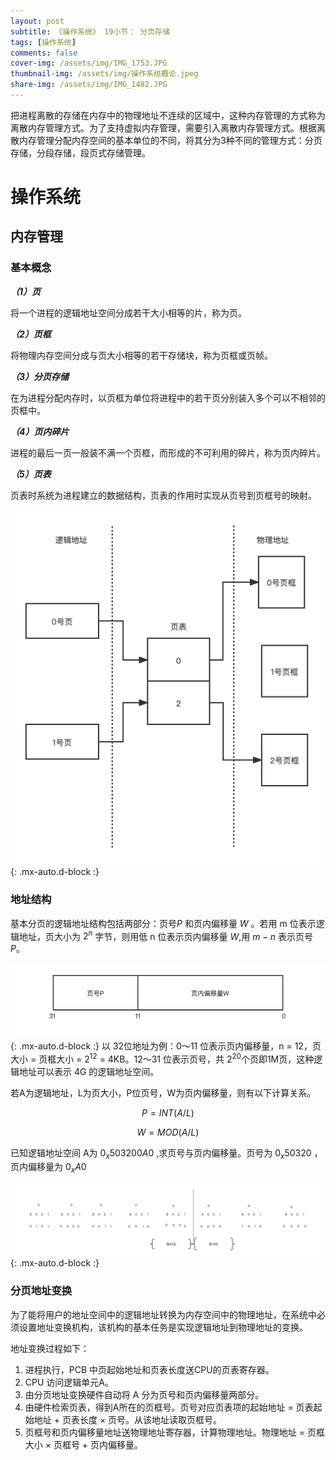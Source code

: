 ```yaml
---
layout: post
subtitle: 《操作系统》 19小节： 分页存储
tags: [操作系统]
comments: false
cover-img: /assets/img/IMG_1753.JPG
thumbnail-img: /assets/img/操作系统概论.jpeg
share-img: /assets/img/IMG_1482.JPG
---
```


把进程离散的存储在内存中的物理地址不连续的区域中，这种内存管理的方式称为离散内存管理方式。为了支持虚拟内存管理，需要引入离散内存管理方式。根据离散内存管理分配内存空间的基本单位的不同，将其分为3种不同的管理方式：分页存储，分段存储，段页式存储管理。

# 操作系统

##  内存管理

### 基本概念

_**（1）页**_

将一个进程的逻辑地址空间分成若干大小相等的片，称为页。

_**（2）页框**_

将物理内存空间分成与页大小相等的若干存储块，称为页框或页帧。

_**（3）分页存储**_

在为进程分配内存时，以页框为单位将进程中的若干页分别装入多个可以不相邻的页框中。

_**（4）页内碎片**_

进程的最后一页一般装不满一个页框，而形成的不可利用的碎片，称为页内碎片。

_**（5）页表**_

页表时系统为进程建立的数据结构，页表的作用时实现从页号到页框号的映射。

![操作系统-内存管理-分页存储管理.png](../assets/img/操作系统-内存管理-分页存储管理.png){: .mx-auto.d-block :}



### 地址结构

基本分页的逻辑地址结构包括两部分：页号$P$ 和页内偏移量 $W$ 。若用 m 位表示逻辑地址，页大小为 $2^n$ 字节，则用低 n 位表示页内偏移量 $W$,用 $m-n$ 表示页号 $P$。

![操作系统-内存管理-地址结构.png](../assets/img/操作系统-内存管理-地址结构.png){: .mx-auto.d-block :}
以 32位地址为例：0～11 位表示页内偏移量，n = 12，页大小 = 页框大小 = $2^{12}$ = 4KB。12～31 位表示页号，共 $2^{20}$个页即1M页，这种逻辑地址可以表示 4G 的逻辑地址空间。


若A为逻辑地址，L为页大小，P位页号，W为页内偏移量，则有以下计算关系。

$$
P=INT(A/L)
$$

$$
W=MOD(A/L)
$$


已知逻辑地址空间 A为 $0_x 503200A0$ ,求页号与页内偏移量。页号为 $0_x 50320$  ，页内偏移量为  $0_x A0$ 

![操作系统-内存管理-地址结构-例题.png](../assets/img/操作系统-内存管理-地址结构-例题.png){: .mx-auto.d-block :}



### 分页地址变换

为了能将用户的地址空间中的逻辑地址转换为内存空间中的物理地址，在系统中必须设置地址变换机构，该机构的基本任务是实现逻辑地址到物理地址的变换。

地址变换过程如下：

1. 进程执行，PCB 中页起始地址和页表长度送CPU的页表寄存器。
2. CPU 访问逻辑单元A。
3. 由分页地址变换硬件自动将 A 分为页号和页内偏移量两部分。
4. 由硬件检索页表，得到A所在的页框号。页号对应页表项的起始地址 = 页表起始地址 + 页表长度 $\times$ 页号。从该地址读取页框号。
5. 页框号和页内偏移量地址送物理地址寄存器，计算物理地址。物理地址 = 页框大小 $\times$ 页框号 + 页内偏移量。




